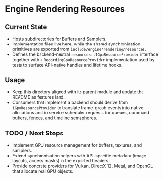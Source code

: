 # Engine Rendering Resources

## Current State

- Hosts subdirectories for Buffers and Samplers.
- Implementation files live here, while the shared synchronisation primitives are exported from
  `include/engine/rendering/resources`.
- Defines the backend-neutral `resources::IGpuResourceProvider` interface together with a
  `RecordingGpuResourceProvider` implementation used by tests to surface API-native handles and lifetime hooks.

## Usage

- Keep this directory aligned with its parent module and update the README as features land.
- Consumers that implement a backend should derive from `IGpuResourceProvider` to translate frame-graph events into
  native allocations and to service scheduler requests for queues, command buffers, fences, and timeline semaphores.

## TODO / Next Steps

- Implement GPU resource management for buffers, textures, and samplers.
- Extend synchronisation helpers with API-specific metadata (image layouts, access masks) in the exported headers.
- Provide concrete providers for Vulkan, DirectX 12, Metal, and OpenGL that allocate real GPU objects.
